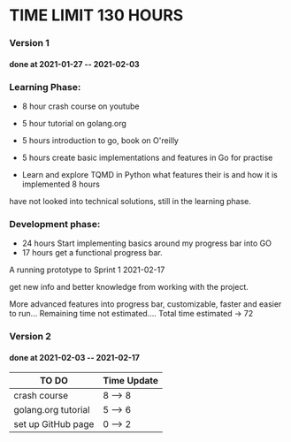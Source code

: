 # TIME LIMIT 130 HOURS

### Version 1 
#### done at 2021-01-27 -- 2021-02-03

### Learning Phase:
+ 8 hour crash course on youtube
+ 5 hour tutorial on golang.org
+ 5 hours introduction to go, book on O'reilly
+ 5 hours create basic implementations and features in Go for practise

+ Learn and explore TQMD in Python what features their is and how it is implemented 8 hours

have not looked into technical solutions, still in the learning phase.

### Development phase:
+ 24 hours Start implementing basics around my progress bar into GO 
+ 17 hours get a functional progress bar. 

A running prototype to Sprint 1 2021-02-17

get new info and better knowledge from working with the project.

More advanced features into progress bar, customizable, faster 
and easier to run...
Remaining time not estimated....
Total time estimated -> 72

### Version 2
#### done at 2021-02-03 -- 2021-02-17

| TO DO | Time Update |
| ------ | ----------- |
| crash course | 8 --> 8 |
| golang.org tutorial | 5 --> 6 |
| set up GitHub page | 0 --> 2 |


